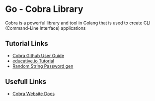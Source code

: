 # Go - Cobra Library

Cobra is a powerful library and tool in Golang that is used to create CLI (Command-Line Interface) applications

## Tutorial Links
* [Cobra Github User Guide](https://github.com/spf13/cobra/blob/main/site/content/user_guide.md)
* [educative.io Tutorial](https://www.educative.io/answers/how-to-use-cobra-in-golang)
* [Random String Password gen](https://www.calhoun.io/creating-random-strings-in-go/)


## Usefull Links
* [Cobra Website Docs](https://cobra.dev/)

